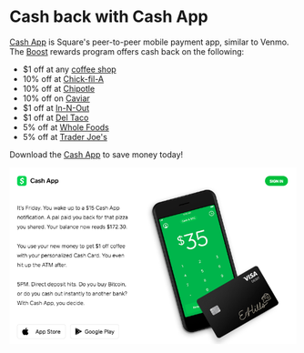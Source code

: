 # Cash back with Cash App

[Cash App](https://cash.me/app/BDCTFBB) is Square's peer-to-peer mobile payment app, similar to Venmo. The [Boost](https://cash.app/help/us/en-us/1014-cash-boost) rewards program offers cash back on the following:

* $1 off at any [coffee shop](https://couponrecipe.github.io/coffee)
* 10% off at [Chick-fil-A](https://couponrecipe.github.io/chick-fil-a)
* 10% off at [Chipotle](https://couponrecipe.github.io/chipotle)
* 10% off on [Caviar](https://couponrecipe.github.io/caviar)
* $1 off at [In-N-Out](https://couponrecipe.github.io/in-n-out)
* $1 off at [Del Taco](https://couponrecipe.github.io/del-taco)
* 5% off at [Whole Foods](https://couponrecipe.github.io/whole-foods)
* 5% off at [Trader Joe's](https://couponrecipe.github.io/trader-joes)

Download the [Cash App](https://cash.me/app/BDCTFBB) to save money today!

[![cash](https://raw.githubusercontent.com/couponrecipe/cash/master/cash.png)](https://cash.me/app/BDCTFBB)

